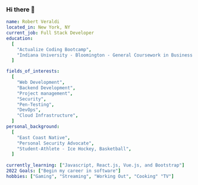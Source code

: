 ### Hi there 👋

```yaml
name: Robert Veraldi
located_in: New York, NY
current_job: Full Stack Developer
education: 
  [
    "Actualize Coding Bootcamp",
    "Indiana University - Bloomington - General Coursework in Business and Informatics"
  ]

fields_of_interests:
  [
    "Web Development",
    "Backend Development",
    "Project management",
    "Security",
    "Pen-Testing",
    "DevOps",
    "Cloud Infrastructure",
  ]
personal_background:
  [
    "East Coast Native",
    "Personal Security Advocate",
    "Student-Athlete - Ice Hockey, Basketball",
  ]
  
currently_learning: ["Javascript, React.js, Vue.js, and Bootstrap"]
2022 Goals: ["Begin my career in software"]
hobbies: ["Gaming", "Streaming", "Working Out", "Cooking" "TV"]
```

<!--
**robertveraldi/robertveraldi** is a ✨ _special_ ✨ repository because its `README.md` (this file) appears on your GitHub profile.

Here are some ideas to get you started:

- 🔭 I’m currently working on ...
- 🌱 I’m currently learning ...
- 👯 I’m looking to collaborate on ...
- 🤔 I’m looking for help with ...
- 💬 Ask me about ...
- 📫 How to reach me: ...
- 😄 Pronouns: ...
- ⚡ Fun fact: ...
-->
